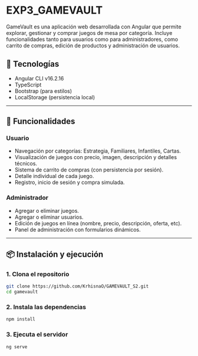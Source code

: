 # EXP3_GAMEVAULT

GameVault es una aplicación web desarrollada con Angular que permite explorar, gestionar y comprar juegos de mesa por categoría. Incluye funcionalidades tanto para usuarios como para administradores, como carrito de compras, edición de productos y administración de usuarios.

## 🚀 Tecnologías

- Angular CLI v16.2.16
- TypeScript
- Bootstrap (para estilos)
- LocalStorage (persistencia local)

---

## 🧩 Funcionalidades

### Usuario
- Navegación por categorías: Estrategia, Familiares, Infantiles, Cartas.
- Visualización de juegos con precio, imagen, descripción y detalles técnicos.
- Sistema de carrito de compras (con persistencia por sesión).
- Detalle individual de cada juego.
- Registro, inicio de sesión y compra simulada.

### Administrador
- Agregar o eliminar juegos.
- Agregar o eliminar usuarios.
- Edición de juegos en línea (nombre, precio, descripción, oferta, etc).
- Panel de administración con formularios dinámicos.

---

## 📦 Instalación y ejecución

### 1. Clona el repositorio

```bash
git clone https://github.com/KrhisnaO/GAMEVAULT_S2.git
cd gamevault
```

### 2. Instala las dependencias

```bash
npm install
```


### 3. Ejecuta el servidor

```bash
ng serve

